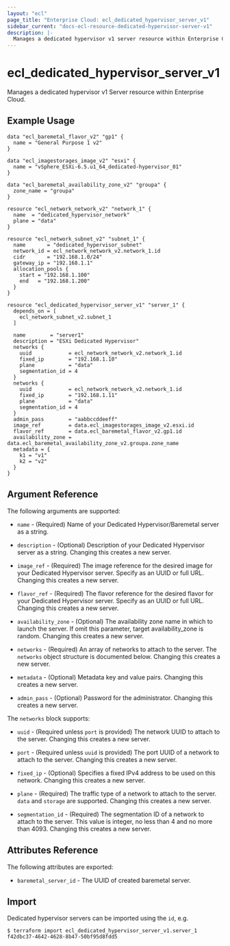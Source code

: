```yaml
---
layout: "ecl"
page_title: "Enterprise Cloud: ecl_dedicated_hypervisor_server_v1"
sidebar_current: "docs-ecl-resource-dedicated-hypervisor-server-v1"
description: |-
  Manages a dedicated hypervisor v1 server resource within Enterprise Cloud.
---
```


# ecl_dedicated_hypervisor_server_v1

Manages a dedicated hypervisor v1 Server resource within Enterprise Cloud.

## Example Usage

```hcl
data "ecl_baremetal_flavor_v2" "gp1" {
  name = "General Purpose 1 v2"
}

data "ecl_imagestorages_image_v2" "esxi" {
  name = "vSphere_ESXi-6.5.u1_64_dedicated-hypervisor_01"
}

data "ecl_baremetal_availability_zone_v2" "groupa" {
  zone_name = "groupa"
}

resource "ecl_network_network_v2" "network_1" {
  name  = "dedicated_hypervisor_network"
  plane = "data"
}

resource "ecl_network_subnet_v2" "subnet_1" {
  name       = "dedicated_hypervisor_subnet"
  network_id = ecl_network_network_v2.network_1.id
  cidr       = "192.168.1.0/24"
  gateway_ip = "192.168.1.1"
  allocation_pools {
    start = "192.168.1.100"
    end   = "192.168.1.200"
  }
}

resource "ecl_dedicated_hypervisor_server_v1" "server_1" {
  depends_on = [
    ecl_network_subnet_v2.subnet_1
  ]

  name        = "server1"
  description = "ESXi Dedicated Hypervisor"
  networks {
    uuid            = ecl_network_network_v2.network_1.id
    fixed_ip        = "192.168.1.10"
    plane           = "data"
    segmentation_id = 4
  }
  networks {
    uuid            = ecl_network_network_v2.network_1.id
    fixed_ip        = "192.168.1.11"
    plane           = "data"
    segmentation_id = 4
  }
  admin_pass        = "aabbccddeeff"
  image_ref         = data.ecl_imagestorages_image_v2.esxi.id
  flavor_ref        = data.ecl_baremetal_flavor_v2.gp1.id
  availability_zone = data.ecl_baremetal_availability_zone_v2.groupa.zone_name
  metadata = {
    k1 = "v1"
    k2 = "v2"
  }
}
```

## Argument Reference

The following arguments are supported:

* `name` - (Required) Name of your Dedicated Hypervisor/Baremetal server as a string.

* `description` - (Optional) Description of your Dedicated Hypervisor server as a string.
    Changing this creates a new server.

* `image_ref` - (Required) The image reference for the desired image for your Dedicated Hypervisor server. 
    Specify as an UUID or full URL. Changing this creates a new server.

* `flavor_ref` - (Required) The flavor reference for the desired flavor for your Dedicated Hypervisor server. 
    Specify as an UUID or full URL. Changing this creates a new server.

* `availability_zone` - (Optional) The availability zone name in which to launch the server. 
    If omit this parameter, target availability_zone is random. Changing this creates a new server.

* `networks` - (Required) An array of networks to attach to the server. 
    The `networks` object structure is documented below. Changing this creates a new server.

* `metadata` - (Optional) Metadata key and value pairs. Changing this creates a new server.

* `admin_pass` - (Optional) Password for the administrator. Changing this creates a new server.

The `networks` block supports:

* `uuid` - (Required unless `port` is provided) The network UUID to attach to the server. 
    Changing this creates a new server.

* `port` - (Required unless `uuid` is provided) The port UUID of a network to attach to the server.
    Changing this creates a new server.

* `fixed_ip` - (Optional) Specifies a fixed IPv4 address to be used on this network. 
    Changing this creates a new server.

* `plane` - (Required) The traffic type of a network to attach to the server. `data` and `storage` are supported. 
    Changing this creates a new server.
    
* `segmentation_id` - (Required) The segmentation ID of a network to attach to the server. 
    This value is integer, no less than 4 and no more than 4093. Changing this creates a new server.

## Attributes Reference

The following attributes are exported:

* `baremetal_server_id` - The UUID of created baremetal server.

## Import

Dedicated hypervisor servers can be imported using the `id`, e.g.

```
$ terraform import ecl_dedicated_hypervisor_server_v1.server_1 f42dbc37-4642-4628-8b47-50bf95d8fdd5
```
